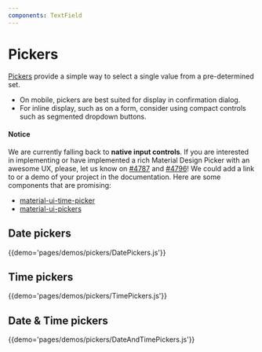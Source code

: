 ```yaml
---
components: TextField
---
```


# Pickers

[Pickers](https://material.io/guidelines/components/pickers.html) provide a simple way to select a single value from a pre-determined set.

- On mobile, pickers are best suited for display in confirmation dialog.
- For inline display, such as on a form, consider using compact controls such as segmented dropdown buttons.

#### Notice

We are currently falling back to **native input controls**.
If you are interested in implementing or have implemented a rich Material Design Picker with an awesome UX, please, let us know on [#4787](https://github.com/material-next/material-next/issues/4787) and [#4796](https://github.com/material-next/material-next/issues/4796)! We could add a link to or a demo of your project in the documentation.
Here are some components that are promising:
- [material-ui-time-picker](https://github.com/TeamWertarbyte/material-ui-time-picker)
- [material-ui-pickers](https://github.com/dmtrKovalenko/material-ui-pickers)

## Date pickers

{{demo='pages/demos/pickers/DatePickers.js'}}

## Time pickers

{{demo='pages/demos/pickers/TimePickers.js'}}

## Date & Time pickers

{{demo='pages/demos/pickers/DateAndTimePickers.js'}}
